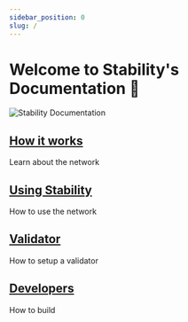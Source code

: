 ```yaml
---
sidebar_position: 0
slug: /
---
```


# Welcome to Stability's Documentation 👋

![Stability Documentation](../static/img/landing_page.jpg)

<div class="docs-card-container">
  <div class="row row-cols-1 row-cols-md-3a g-4">
    <div class="col">
      <div class="card card-body h-100 d-flex flex-column" >
        <a href="/how_it_works" class="card-title card-link stretched-link"> <h2>How it works</h2></a>
        <p class="card-text">Learn about the network</p>
      </div>
    </div>
    <div class="col">
      <div class="card card-body h-100 d-flex flex-column">
        <a href="/users" class="card-title card-link stretched-link"> <h2>Using Stability</h2></a>
        <p class="card-text">How to use the network</p>
      </div>
    </div>
    <div class="col">
      <div class="card card-body h-100 d-flex flex-column">
        <a href="/creating_a_validator" class="card-title card-link stretched-link"> <h2>Validator</h2></a>
        <p class="card-text">How to setup a validator</p>
      </div>
    </div>
    <div class="col">
      <div class="card card-body h-100 d-flex flex-column">
        <a href="/builders" class="card-title card-link stretched-link"> <h2>Developers</h2></a>
        <p class="card-text">How to build</p>
      </div>
    </div>
  </div>
</div>
